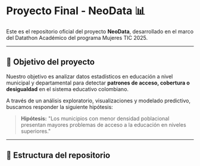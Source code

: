 # Proyecto Final - NeoData 📊

Este es el repositorio oficial del proyecto **NeoData**, desarrollado en el marco del Datathon Académico del programa Mujeres TIC 2025.

---

## 🎯 Objetivo del proyecto

Nuestro objetivo es analizar datos estadísticos en educación a nivel municipal y departamental para detectar **patrones de acceso, cobertura o desigualdad** en el sistema educativo colombiano.

A través de un análisis exploratorio, visualizaciones y modelado predictivo, buscamos responder la siguiente hipótesis:

> **Hipótesis:** "Los municipios con menor densidad poblacional presentan mayores problemas de acceso a la educación en niveles superiores."

---

## 📁 Estructura del repositorio
